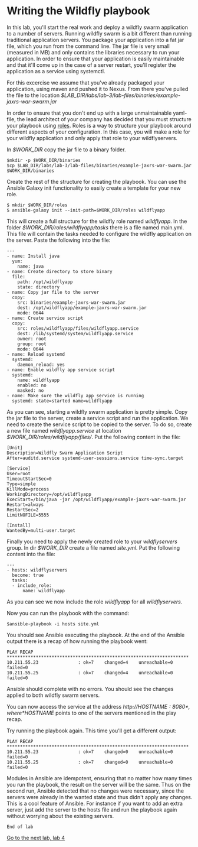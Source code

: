 # Writing the Wildfly playbook

In this lab, you'll start the real work and deploy a wildfly swarm application to a number of servers. Running wildfly swarm is a bit different than running traditional application servers. You package your application into a fat jar file, which you run from the command line. The jar file is very small (measured in MB) and only contains the libraries necessary to run your application. In order to ensure that your application is easily maintainable and that it'll come up in the case of a server restart, you'll register the application as a service using systemctl.

For this excercise we assume that you've already packaged your application, using maven and pushed it to Nexus. From there you've pulled the file to the location *$LAB_DIR/labs/lab-3/lab-files/binaries/example-jaxrs-war-swarm.jar*

In order to ensure that you don't end up with a large unmaintainable yaml-file, the lead architect of your company has decided that you must structure your playbook using [roles](http://docs.ansible.com/ansible/latest/playbooks_reuse_roles.html). Roles is a way to structure your playbook around different aspects of your configuration. In this case, you will make a role for your wildfly application and only apply that role to your wildflyservers.

In *$WORK_DIR* copy the jar file to a binary folder.

```
$mkdir -p $WORK_DIR/binaries
$cp $LAB_DIR/labs/lab-3/lab-files/binaries/example-jaxrs-war-swarm.jar $WORK_DIR/binaries
```

Create the rest of the structure for creating the playbook. You can use the Ansible Galaxy init functionality to easily create a template for your new role.

```
$ mkdir $WORK_DIR/roles
$ ansible-galaxy init --init-path=$WORK_DIR/roles wildflyapp
```
This will create a full structure for the wildfly role named *wildflyapp*. In the folder *$WORK_DIR/roles/wildflyapp/tasks* there is a file named main.yml. This file will contain the tasks needed to configure the wildfly application on the server. Paste the following into the file:

```
---
- name: Install java
  yum:
    name: java
- name: Create directory to store binary
  file:
    path: /opt/wildflyapp
    state: directory
- name: Copy jar file to the server
  copy:
    src: binaries/example-jaxrs-war-swarm.jar
    dest: /opt/wildflyapp/example-jaxrs-war-swarm.jar
    mode: 0644
- name: Create service script
  copy:
    src: roles/wildflyapp/files/wildflyapp.service
    dest: /lib/systemd/system/wildflyapp.service
    owner: root
    group: root
    mode: 0644
- name: Reload systemd
  systemd:
    daemon_reload: yes
- name: Enable wildfly app service script
  systemd:
    name: wildflyapp
    enabled: no
    masked: no
- name: Make sure the wildfly app service is running
  systemd: state=started name=wildflyapp
``` 

As you can see, starting a wildfly swarm application is pretty simple. Copy the jar file to the server, create a service script and run the application. We need to create the service script to be copied to the server. To do so, create a new file named *wildflyapp.service* at location *$WORK_DIR/roles/wildflyapp/files/*. Put the following content in the file:

```
[Unit]
Description=Wildfly Swarm Application Script
After=auditd.service systemd-user-sessions.service time-sync.target
 
[Service]
User=root
TimeoutStartSec=0
Type=simple
KillMode=process
WorkingDirectory=/opt/wildflyapp
ExecStart=/bin/java -jar /opt/wildflyapp/example-jaxrs-war-swarm.jar
Restart=always
RestartSec=2
LimitNOFILE=5555
 
[Install]
WantedBy=multi-user.target
```

Finally you need to apply the newly created role to your *wildflyservers* group. In dir *$WORK_DIR* create a file named *site.yml*. Put the following content into the file:

```
---
- hosts: wildflyservers
  become: true
  tasks:
  - include_role:
      name: wildflyapp
```

As you can see we now include the role *wildflyapp* for all *wildflyservers*.

Now you can run the playbook with the command:

```
$ansible-playbook -i hosts site.yml
```

You should see Ansible executing the playbook. At the end of the Ansible output there is a recap of how running the playbook went:

```
PLAY RECAP *********************************************************************
10.211.55.23               : ok=7    changed=4    unreachable=0    failed=0   
10.211.55.25               : ok=7    changed=4    unreachable=0    failed=0   
```

Ansible should complete with no errors. You should see the changes applied to both wildfly swarm servers.

You can now access the service at the address *http://$HOSTNAME:8080*, where *$HOSTNAME* points to one of the servers mentioned in the play recap.

Try running the playbook again. This time you'll get a different output:

```
PLAY RECAP *********************************************************************
10.211.55.23               : ok=7    changed=0    unreachable=0    failed=0   
10.211.55.25               : ok=7    changed=0    unreachable=0    failed=0   
```

Modules in Ansible are idempotent, ensuring that no matter how many times you run the playbook, the result on the server will be the same. Thus on the second run, Ansible detected that no changes were necessary, since the servers were already in the wanted state and thus didn't apply any changes. This is a cool feature of Ansible. For instance if you want to add an extra server, just add the server to the hosts file and run the playbook again without worrying about the existing servers.

```
End of lab
```
[Go to the next lab, lab 4](../lab-4/README.md)
